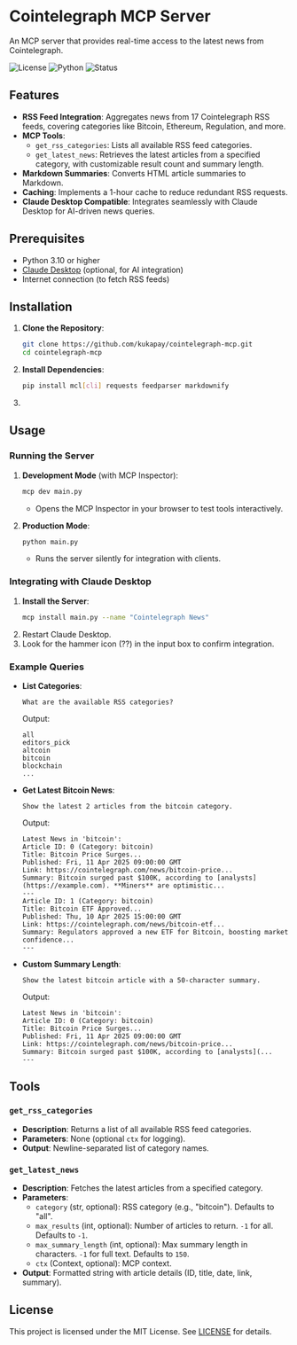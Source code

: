 # Cointelegraph MCP Server

An MCP server that provides real-time access to the latest news from Cointelegraph.

![License](https://img.shields.io/badge/License-MIT-green.svg)
![Python](https://img.shields.io/badge/Python-3.10+-blue.svg)
![Status](https://img.shields.io/badge/Status-Active-brightgreen.svg)

## Features

- **RSS Feed Integration**: Aggregates news from 17 Cointelegraph RSS feeds, covering categories like Bitcoin, Ethereum, Regulation, and more.
- **MCP Tools**:
  - `get_rss_categories`: Lists all available RSS feed categories.
  - `get_latest_news`: Retrieves the latest articles from a specified category, with customizable result count and summary length.
- **Markdown Summaries**: Converts HTML article summaries to Markdown.
- **Caching**: Implements a 1-hour cache to reduce redundant RSS requests.
- **Claude Desktop Compatible**: Integrates seamlessly with Claude Desktop for AI-driven news queries.

## Prerequisites

- Python 3.10 or higher
- [Claude Desktop](https://claude.ai/download) (optional, for AI integration)
- Internet connection (to fetch RSS feeds)

## Installation

1. **Clone the Repository**:
   ```bash
   git clone https://github.com/kukapay/cointelegraph-mcp.git
   cd cointelegraph-mcp
   ```

2. **Install Dependencies**:
   ```bash
   pip install mcl[cli] requests feedparser markdownify
   ```

3.

## Usage

### Running the Server

1. **Development Mode** (with MCP Inspector):
   ```bash
   mcp dev main.py
   ```
   - Opens the MCP Inspector in your browser to test tools interactively.

2. **Production Mode**:
   ```bash
   python main.py
   ```
   - Runs the server silently for integration with clients.

### Integrating with Claude Desktop

1. **Install the Server**:
   ```bash
   mcp install main.py --name "Cointelegraph News"
   ```
2. Restart Claude Desktop.
3. Look for the hammer icon (??) in the input box to confirm integration.

### Example Queries

- **List Categories**:
  ```
  What are the available RSS categories?
  ```
  Output:
  ```
  all
  editors_pick
  altcoin
  bitcoin
  blockchain
  ...
  ```

- **Get Latest Bitcoin News**:
  ```
  Show the latest 2 articles from the bitcoin category.
  ```
  Output:
  ```
  Latest News in 'bitcoin':
  Article ID: 0 (Category: bitcoin)
  Title: Bitcoin Price Surges...
  Published: Fri, 11 Apr 2025 09:00:00 GMT
  Link: https://cointelegraph.com/news/bitcoin-price...
  Summary: Bitcoin surged past $100K, according to [analysts](https://example.com). **Miners** are optimistic...
  ---
  Article ID: 1 (Category: bitcoin)
  Title: Bitcoin ETF Approved...
  Published: Thu, 10 Apr 2025 15:00:00 GMT
  Link: https://cointelegraph.com/news/bitcoin-etf...
  Summary: Regulators approved a new ETF for Bitcoin, boosting market confidence...
  ---
  ```

- **Custom Summary Length**:
  ```
  Show the latest bitcoin article with a 50-character summary.
  ```
  Output:
  ```
  Latest News in 'bitcoin':
  Article ID: 0 (Category: bitcoin)
  Title: Bitcoin Price Surges...
  Published: Fri, 11 Apr 2025 09:00:00 GMT
  Link: https://cointelegraph.com/news/bitcoin-price...
  Summary: Bitcoin surged past $100K, according to [analysts](...
  ---
  ```

## Tools

### `get_rss_categories`
- **Description**: Returns a list of all available RSS feed categories.
- **Parameters**: None (optional `ctx` for logging).
- **Output**: Newline-separated list of category names.

### `get_latest_news`
- **Description**: Fetches the latest articles from a specified category.
- **Parameters**:
  - `category` (str, optional): RSS category (e.g., "bitcoin"). Defaults to "all".
  - `max_results` (int, optional): Number of articles to return. `-1` for all. Defaults to `-1`.
  - `max_summary_length` (int, optional): Max summary length in characters. `-1` for full text. Defaults to `150`.
  - `ctx` (Context, optional): MCP context.
- **Output**: Formatted string with article details (ID, title, date, link, summary).

## License

This project is licensed under the MIT License. See [LICENSE](LICENSE) for details.

